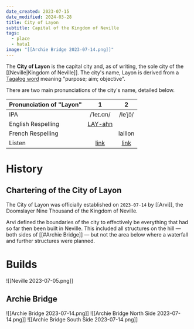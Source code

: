 ```yaml
---
date_created: 2023-07-15
date_modified: 2024-03-28
title: City of Layon
subtitle: Capital of the Kingdom of Neville
tags:
  - place
  - hata1
image: "[[Archie Bridge 2023-07-14.png]]"
---
```


The **City of Layon** is the capital city and, as of writing, the sole city of the [[Neville|Kingdom of Neville]]. The city's name, Layon is derived from a [Tagalog word](https://en.wiktionary.org/wiki/layon#Tagalog) meaning "purpose; aim; objective".

There are two main pronunciations of the city's name, detailed below.

| Pronunciation of "Layon" |                                     1                                      |                                    2                                    |
| :----------------------- | :------------------------------------------------------------------------: | :---------------------------------------------------------------------: |
| IPA                      |                                 /ˈleɪ.ɑn/                                  |                                /leˈjɔ̃/                                 |
| English Respelling       | [LAY-ahn](https://en.wikipedia.org/wiki/Help:Pronunciation_respelling_key) |                                                                         |
| French Respelling        |                                                                            |                                 laillon                                 |
| Listen                   |   [link](http://ipa-reader.xyz/?text=%CB%88le%C9%AA.%C9%91n&voice=Joey)    | [link](http://ipa-reader.xyz/?text=le%CB%88j%C9%94%CC%83&voice=Mathieu) |

# History

## Chartering of the City of Layon

The City of Layon was officially established on `2023-07-14` by [[Arvi]], the Doomslayer Nine Thousand of the Kingdom of Neville.

Arvi defined the boundaries of the city to effectively be everything that had so far then been built in Neville. This included all structures on the hill — both sides of [[#Archie Bridge]] — but not the area below where a waterfall and further structures were planned.

# Builds

![[Neville 2023-07-05.png]]

## Archie Bridge

![[Archie Bridge 2023-07-14.png]]
![[Archie Bridge North Side 2023-07-14.png]]
![[Archie Bridge South Side 2023-07-14.png]]